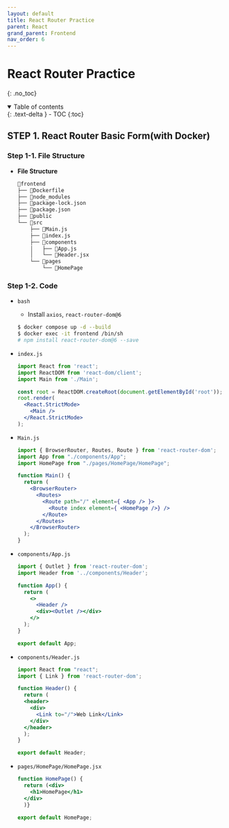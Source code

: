 ```yaml
---
layout: default
title: React Router Practice
parent: React
grand_parent: Frontend
nav_order: 6
---
```


# React Router Practice
{: .no_toc}

<details open markdown="block">
  <summary>
    Table of contents
  </summary>
  {: .text-delta }
- TOC
{:toc}
</details>
<!------------------------------------ STEP ------------------------------------>

## STEP 1. React Router Basic Form(with Docker)

### Step 1-1. File Structure

* **File Structure**

	```bash
	📁frontend
	├── 📄Dockerfile
	├── 📁node_modules
	├── 📄package-lock.json
	├── 📄package.json
	├── 📁public
	└── 📁src
		├── 📄Main.js
		├── 📄index.js
		├── 📁components
		│   ├── 📄App.js
		│   └── 📄Header.jsx
		└── 📁pages
		    └── 📄HomePage
	```

### Step 1-2. Code

* `bash`
	*	Install `axios`, `react-router-dom@6`
	```bash
	$ docker compose up -d --build
	$ docker exec -it frontend /bin/sh
	# npm install react-router-dom@6 --save
	```

* `index.js`

	```jsx
	import React from 'react';
	import ReactDOM from 'react-dom/client';
	import Main from './Main';

	const root = ReactDOM.createRoot(document.getElementById('root'));
	root.render(
	  <React.StrictMode>
	    <Main />
	  </React.StrictMode>
	);
	```

* `Main.js`

	```jsx
	import { BrowserRouter, Routes, Route } from 'react-router-dom';
	import App from "./components/App";
	import HomePage from "./pages/HomePage/HomePage";

	function Main() {
	  return (
	    <BrowserRouter>
	      <Routes>
	        <Route path="/" element={ <App /> }>
	          <Route index element={ <HomePage />} />
	        </Route>
	      </Routes>
	    </BrowserRouter>
	  );
	}
	```

* `components/App.js`

	```jsx
	import { Outlet } from 'react-router-dom';
	import Header from '../components/Header';

	function App() {
	  return (
	    <>
	      <Header />
	      <div><Outlet /></div>
	    </>
	  );
	}

	export default App;
	```

* `components/Header.js`

	```jsx
	import React from "react";
	import { Link } from 'react-router-dom';

	function Header() {
	  return (
	  <header>
	    <div>
	      <Link to="/">Web Link</Link>
	    </div>
	  </header>
	  );
	}

	export default Header;
	```

* `pages/HomePage/HomePage.jsx`

	```jsx
	function HomePage() {
	  return (<div>
	    <h1>HomePage</h1>
	  </div>
	  )}

	export default HomePage;
	```